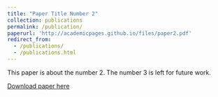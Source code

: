 ```yaml
---
title: "Paper Title Number 2"
collection: publications
permalink: /publication/
paperurl: 'http://academicpages.github.io/files/paper2.pdf'
redirect_from: 
  - /publications/
  - /publications.html
---
```


This paper is about the number 2. The number 3 is left for future work.

[Download paper here](http://academicpages.github.io/files/paper2.pdf)

